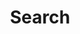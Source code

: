 ---
title: "Search" # in any language you want
layout: "search" # is necessary
# url: "/archive"
# description: "Description for Search"
summary: "search"
placeholder: "Search The DataBase"
---